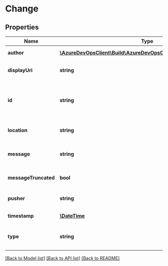 # Change

## Properties
Name | Type | Description | Notes
------------ | ------------- | ------------- | -------------
**author** | [**\AzureDevOpsClient\Build\AzureDevOpsClient\Build\Model\IdentityRef**](IdentityRef.md) | The author of the change. | [optional] 
**displayUri** | **string** | The location of a user-friendly representation of the resource. | [optional] 
**id** | **string** | The identifier for the change. For a commit, this would be the SHA1. For a TFVC changeset, this would be the changeset ID. | [optional] 
**location** | **string** | The location of the full representation of the resource. | [optional] 
**message** | **string** | The description of the change. This might be a commit message or changeset description. | [optional] 
**messageTruncated** | **bool** | Indicates whether the message was truncated. | [optional] 
**pusher** | **string** | The person or process that pushed the change. | [optional] 
**timestamp** | [**\DateTime**](\DateTime.md) | The timestamp for the change. | [optional] 
**type** | **string** | The type of change. \&quot;commit\&quot;, \&quot;changeset\&quot;, etc. | [optional] 

[[Back to Model list]](../README.md#documentation-for-models) [[Back to API list]](../README.md#documentation-for-api-endpoints) [[Back to README]](../README.md)



